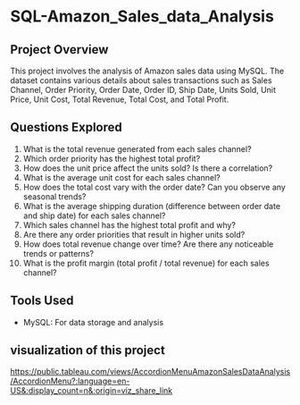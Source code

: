 # SQL-Amazon_Sales_data_Analysis

## Project Overview
This project involves the analysis of Amazon sales data using MySQL. The dataset contains various details about sales transactions such as Sales Channel, Order Priority, Order Date, Order ID, Ship Date, Units Sold, Unit Price, Unit Cost, Total Revenue, Total Cost, and Total Profit.

## Questions Explored
1. What is the total revenue generated from each sales channel?
2. Which order priority has the highest total profit?
3. How does the unit price affect the units sold? Is there a correlation?
4. What is the average unit cost for each sales channel?
5. How does the total cost vary with the order date? Can you observe any seasonal trends?
6. What is the average shipping duration (difference between order date and ship date) for each sales channel?
7. Which sales channel has the highest total profit and why?
8. Are there any order priorities that result in higher units sold?
9. How does total revenue change over time? Are there any noticeable trends or patterns?
10. What is the profit margin (total profit / total revenue) for each sales channel?

## Tools Used
- MySQL: For data storage and analysis

## visualization of this project
https://public.tableau.com/views/AccordionMenuAmazonSalesDataAnalysis/AccordionMenu?:language=en-US&:display_count=n&:origin=viz_share_link
